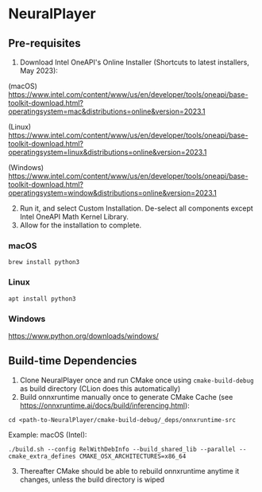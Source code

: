 # NeuralPlayer

## Pre-requisites
1. Download Intel OneAPI's Online Installer (Shortcuts to latest installers, May 2023):
 
(macOS) https://www.intel.com/content/www/us/en/developer/tools/oneapi/base-toolkit-download.html?operatingsystem=mac&distributions=online&version=2023.1

(Linux) https://www.intel.com/content/www/us/en/developer/tools/oneapi/base-toolkit-download.html?operatingsystem=linux&distributions=online&version=2023.1

(Windows) https://www.intel.com/content/www/us/en/developer/tools/oneapi/base-toolkit-download.html?operatingsystem=window&distributions=online&version=2023.1

2. Run it, and select Custom Installation. De-select all components except Intel OneAPI Math Kernel Library.
3. Allow for the installation to complete.

### macOS
```
brew install python3
```

### Linux
```
apt install python3
```
### Windows
https://www.python.org/downloads/windows/

## Build-time Dependencies 
1. Clone NeuralPlayer once and run CMake once using ```cmake-build-debug``` as build directory (CLion does this automatically)
2. Build onnxruntime manually once to generate CMake Cache (see https://onnxruntime.ai/docs/build/inferencing.html):

``` cd <path-to-NeuralPlayer/cmake-build-debug/_deps/onnxruntime-src ```

Example: macOS (Intel): 

``` ./build.sh --config RelWithDebInfo --build_shared_lib --parallel --cmake_extra_defines CMAKE_OSX_ARCHITECTURES=x86_64 ```

3. Thereafter CMake should be able to rebuild onnxruntime anytime it changes, unless the build directory is wiped

